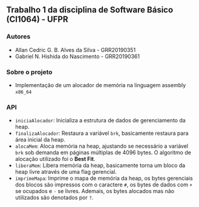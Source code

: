 ## Trabalho 1 da disciplina de Software Básico (CI1064) - UFPR

### Autores
*   Allan Cedric G. B. Alves da Silva - GRR20190351
*   Gabriel N. Hishida do Nascimento - GRR20190361

### Sobre o projeto
*   Implementação de um alocador de memória na linguagem assembly `x86_64`

### API

*   `iniciaAlocador`: Inicializa a estrutura de dados de gerenciamento da heap.
*   `finalizaAlocador`: Restaura a variável `brk`, basicamente restaura para área inicial da heap.
*   `alocaMem`: Aloca memória na heap, ajustando se necessário a variável `brk` sob demanda em páginas múltiplas de 4096 bytes. O algoritmo de alocação utilizado foi o **Best Fit**.
*   `liberaMem`: Libera memória da heap, basicamente torna um bloco da heap livre através de uma flag gerencial.
*   `imprimeMapa`: Imprime o mapa de memória da heap, os bytes gerenciais dos blocos são impressos com o caractere `#`, os bytes de dados com `+` se ocupados e `-` se livres. Ademais, os bytes alocados mas não utilizados são denotados por `?`. 

